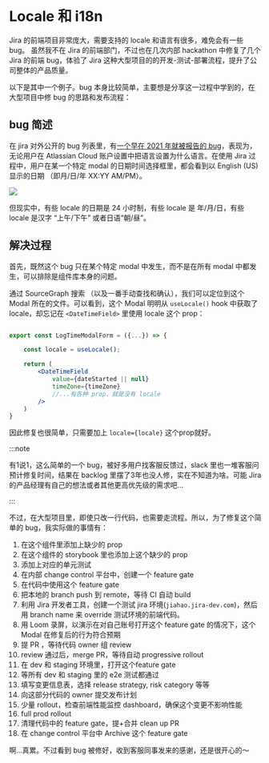 # Locale 和 i18n

Jira 的前端项目非常庞大，需要支持的 locale 和语言有很多，难免会有一些 bug。 虽然我不在 Jira 的前端部门，不过也在几次内部 hackathon 中修复了几个 Jira 的前端 bug，体验了 Jira 这种大型项目的的开发-测试-部署流程，提升了公司整体的产品质量。

以下是其中一个例子。bug 本身比较简单，主要想是分享这一过程中学到的，在大型项目中修 bug 的思路和发布流程：

## bug 简述

在 jira 对外公开的 bug 列表里，有[一个早在 2021 年就被报告的 bug](https://jira.atlassian.com/browse/JRACLOUD-77988)，表现为，无论用户在 Atlassian Cloud 账户设置中把语言设置为什么语言。在使用 Jira 过程中，用户在某一个特定 modal 的日期时间选择框里，都会看到以 English (US) 显示的日期 （即月/日/年 XX:YY AM/PM）。

![](/img/locale-bug.png)

但现实中，有些 locale 的日期是 24 小时制，有些 locale 是 年/月/日，有些 locale 是汉字 “上午/下午” 或者日语“朝/昼”。


## 解决过程

首先，既然这个 bug 只在某个特定 modal 中发生，而不是在所有 modal 中都发生，可以排除是组件库本身的问题。

通过 SourceGraph 搜索 （以及一番手动查找和确认），我们可以定位到这个 Modal 所在的文件。可以看到，这个 Modal 明明从 `useLocale()` hook 中获取了 locale，却忘记在 `<DateTimeField>` 里使用 locale 这个 prop：

```jsx

export const LogTimeModalForm = ({...}) => {

    const locale = useLocale();

    return (
        <DateTimeField
            value={dateStarted || null}
            timeZone={timeZone}
            //...有各种 prop，就是没有 locale
        />
    )
}
```

因此修复也很简单，只需要加上 `locale={locale}` 这个prop就好。

:::note

有1说1，这么简单的一个 bug，被好多用户找客服反馈过，slack 里也一堆客服问预计修复时间，结果在 backlog 里摆了3年也没人修，实在不知道为啥。可能 Jira 的产品经理有自己的想法或者其他更高优先级的需求吧...

:::


不过，在大型项目里，即使只改一行代码，也需要走流程。所以，为了修复这个简单的 bug，我实际做的事情有：
1. 在这个组件里添加上缺少的 prop
1. 在这个组件的 storybook 里也添加上这个缺少的 prop
1. 添加上对应的单元测试
1. 在内部 change control 平台中，创建一个 feature gate
1. 在代码中使用这个 feature gate
1. 把本地的 branch push 到 remote，等待 CI 自动 build 
1. 利用 Jira 开发者工具，创建一个测试 jira 环境(`jiahao.jira-dev.com`)，然后用 branch name 来 override 测试环境的前端代码。
1. 用 Loom 录屏，以演示在对自己账号打开这个 feature gate 的情况下，这个 Modal 在修复后的行为符合预期
1. 提 PR ，等待代码 owner 组 review
1. review 通过后，merge PR，等待自动 progressive rollout
1. 在 dev 和 staging 环境里，打开这个feature gate
1. 等所有 dev 和 staging 里的 e2e 测试都通过
1. 填写变更信息表，选择 release strategy, risk category 等等
1. 向这部分代码的 owner 提交发布计划
1. 少量 rollout，检查前端性能监控 dashboard，确保这个变更不影响性能
1. full prod rollout
1. 清理代码中的 feature gate，提+合并 clean up PR
1. 在 change control 平台中 Archive 这个 feature gate

啊...真累。不过看到 bug 被修好，收到客服同事发来的感谢，还是很开心的～